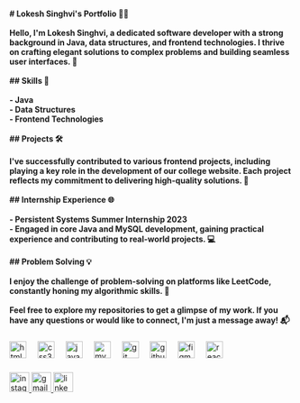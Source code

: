 <h4 align="left"># Lokesh Singhvi's Portfolio 👨‍💻<br><br>Hello, I'm Lokesh Singhvi, a dedicated software developer with a strong background in Java, data structures, and frontend technologies. I thrive on crafting elegant solutions to complex problems and building seamless user interfaces. 🌟<br><br>## Skills 🚀<br><br>- Java<br>- Data Structures<br>- Frontend Technologies<br><br>## Projects 🛠️<br><br>I've successfully contributed to various frontend projects, including playing a key role in the development of our college website. Each project reflects my commitment to delivering high-quality solutions. 💼<br><br>## Internship Experience 🌐<br><br>- Persistent Systems Summer Internship 2023<br>  - Engaged in core Java and MySQL development, gaining practical experience and contributing to real-world projects. 💻<br><br>## Problem Solving 💡<br><br>I enjoy the challenge of problem-solving on platforms like LeetCode, constantly honing my algorithmic skills. 🧠<br><br>Feel free to explore my repositories to get a glimpse of my work. If you have any questions or would like to connect, I'm just a message away! 📬</h4>

###

<div align="left">
  <img src="https://cdn.jsdelivr.net/gh/devicons/devicon/icons/html5/html5-original.svg" height="30" alt="html5 logo"  />
  <img width="12" />
  <img src="https://cdn.jsdelivr.net/gh/devicons/devicon/icons/css3/css3-original.svg" height="30" alt="css3 logo"  />
  <img width="12" />
  <img src="https://cdn.jsdelivr.net/gh/devicons/devicon/icons/java/java-original.svg" height="30" alt="java logo"  />
  <img width="12" />
  <img src="https://cdn.jsdelivr.net/gh/devicons/devicon/icons/mysql/mysql-original.svg" height="30" alt="mysql logo"  />
  <img width="12" />
  <img src="https://cdn.jsdelivr.net/gh/devicons/devicon/icons/git/git-original.svg" height="30" alt="git logo"  />
  <img width="12" />
  <img src="https://cdn.jsdelivr.net/gh/devicons/devicon/icons/github/github-original.svg" height="30" alt="github logo"  />
  <img width="12" />
  <img src="https://cdn.jsdelivr.net/gh/devicons/devicon/icons/figma/figma-original.svg" height="30" alt="figma logo"  />
  <img width="12" />
  <img src="https://cdn.jsdelivr.net/gh/devicons/devicon/icons/react/react-original.svg" height="30" alt="react logo"  />
</div>

###

<div align="left">
  <a href=" https://www.instagram.com/lucky_singhvi24/" target="_blank">
    <img src="https://img.shields.io/static/v1?message=Instagram&logo=instagram&label=&color=E4405F&logoColor=white&labelColor=&style=for-the-badge" height="35" alt="instagram logo"  />
  </a>
  <a href="luckysinghvi6@gmail.com" target="_blank">
    <img src="https://img.shields.io/static/v1?message=Gmail&logo=gmail&label=&color=D14836&logoColor=white&labelColor=&style=for-the-badge" height="35" alt="gmail logo"  />
  </a>
  <a href="https://www.linkedin.com/in/lokesh-singhvi-89193920b/" target="_blank">
    <img src="https://img.shields.io/static/v1?message=LinkedIn&logo=linkedin&label=&color=0077B5&logoColor=white&labelColor=&style=for-the-badge" height="35" alt="linkedin logo"  />
  </a>
</div>

###
